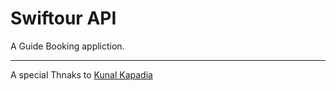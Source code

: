 # Swiftour API

A Guide Booking appliction.
_____________________________

A special Thnaks to  [Kunal Kapadia](https://github.com/KunalKapadia/express-mongoose-es6-rest-api)

